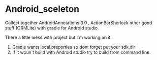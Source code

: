 Android_sceleton
================

Collect together AndroidAnnotations 3.0 , ActionBarSherlock other good stuff (ORMLite) with gradle for Android studio.

There a little mess with project but I`m working on it.

1) Gradle wants local.preporties so dont forget put your sdk.dir
2) If it woun`t build with Android studio try to build from command line.
